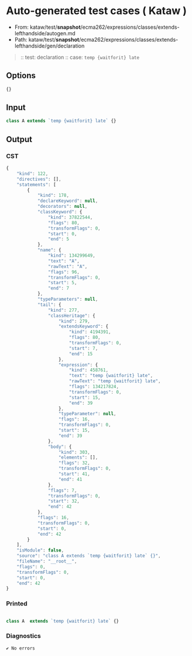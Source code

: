 # Auto-generated test cases ( Kataw )
- From: kataw/test/__snapshot__/ecma262/expressions/classes/extends-lefthandside/autogen.md
- Path: kataw/test/__snapshot__/ecma262/expressions/classes/extends-lefthandside/gen/declaration
> :: test: declaration
> :: case: `temp {waitforit} late`
## Options

`````js
{}
`````
## Input

`````js
class A extends `temp {waitforit} late` {}
`````
## Output

### CST

```javascript
{
    "kind": 122,
    "directives": [],
    "statements": [
        {
            "kind": 178,
            "declareKeyword": null,
            "decorators": null,
            "classKeyword": {
                "kind": 37822544,
                "flags": 80,
                "transformFlags": 0,
                "start": 0,
                "end": 5
            },
            "name": {
                "kind": 134299649,
                "text": "A",
                "rawText": "A",
                "flags": 96,
                "transformFlags": 0,
                "start": 5,
                "end": 7
            },
            "typeParameters": null,
            "tail": {
                "kind": 277,
                "classHeritage": {
                    "kind": 279,
                    "extendsKeyword": {
                        "kind": 4194391,
                        "flags": 80,
                        "transformFlags": 0,
                        "start": 7,
                        "end": 15
                    },
                    "expression": {
                        "kind": 458761,
                        "text": "temp {waitforit} late",
                        "rawText": "temp {waitforit} late",
                        "flags": 134217824,
                        "transformFlags": 0,
                        "start": 15,
                        "end": 39
                    },
                    "typeParameter": null,
                    "flags": 16,
                    "transformFlags": 0,
                    "start": 15,
                    "end": 39
                },
                "body": {
                    "kind": 303,
                    "elements": [],
                    "flags": 32,
                    "transformFlags": 0,
                    "start": 41,
                    "end": 41
                },
                "flags": 7,
                "transformFlags": 0,
                "start": 32,
                "end": 42
            },
            "flags": 16,
            "transformFlags": 0,
            "start": 0,
            "end": 42
        }
    ],
    "isModule": false,
    "source": "class A extends `temp {waitforit} late` {}",
    "fileName": "__root__",
    "flags": 0,
    "transformFlags": 0,
    "start": 0,
    "end": 42
}
```

### Printed

```javascript

class A  extends `temp {waitforit} late` {}
```

### Diagnostics

```javascript
✔ No errors
```


